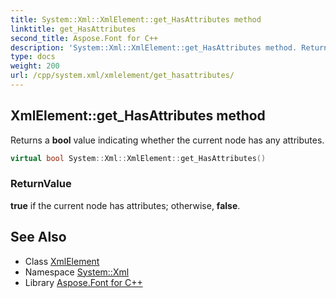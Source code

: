 ```yaml
---
title: System::Xml::XmlElement::get_HasAttributes method
linktitle: get_HasAttributes
second_title: Aspose.Font for C++
description: 'System::Xml::XmlElement::get_HasAttributes method. Returns a bool value indicating whether the current node has any attributes in C++.'
type: docs
weight: 200
url: /cpp/system.xml/xmlelement/get_hasattributes/
---
```

## XmlElement::get_HasAttributes method


Returns a **bool** value indicating whether the current node has any attributes.

```cpp
virtual bool System::Xml::XmlElement::get_HasAttributes()
```


### ReturnValue

**true** if the current node has attributes; otherwise, **false**.

## See Also

* Class [XmlElement](../)
* Namespace [System::Xml](../../)
* Library [Aspose.Font for C++](../../../)
